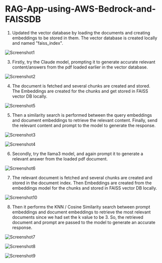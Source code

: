# RAG-App-using-AWS-Bedrock-and-FAISSDB

1) Updated the vector database by loading the documents and creating embeddings to be stored in them. The vector database is created locally and named "faiss_index".

![Screenshot1](https://github.com/user-attachments/assets/ad1e97bd-8ae4-4f4a-9320-bf65ea55a412)

3) Firstly, try the Claude model, prompting it to generate accurate relevant content/answers from the pdf loaded earlier in the vector database.

![Screenshot2](https://github.com/user-attachments/assets/e9a2e422-1abe-4ba7-85f5-015807f460ea)

4) The document is fetched and several chunks are created and stored. The Embeddings are created for the chunks and get stored in FAISS vector DB locally.

![Screenshot5](https://github.com/user-attachments/assets/6efaa54f-fa8f-4c86-915c-efb2d2e65903)

5) Then a similarity search is performed between the query embeddings and document embeddings to retrieve the relevant content. Finally, send the relevant content and prompt to the model to generate the response.

![Screenshot3](https://github.com/user-attachments/assets/92a5e3b0-0133-48dd-92bc-62255295abf9)

![Screenshot4](https://github.com/user-attachments/assets/b2853c96-795f-4217-aaf4-ac83b0f335d1)

6) Secondly, try the llama3 model, and again prompt it to generate a relevant answer from the loaded pdf document.

![Screenshot6](https://github.com/user-attachments/assets/acf9477f-2632-41fe-bb4c-159a1110b987)

7) The relevant document is fetched and several chunks are created and stored in the document index. Then Embeddings are created from the embeddings model for the chunks and stored in FAISS vector DB locally.

![Screenshot10](https://github.com/user-attachments/assets/7a121c0d-5ec8-470a-a7bd-af145854c12c)

8) Then it performs the KNN / Cosine Similarity search between prompt embeddings and document embeddings to retrieve the most relevant documents since we had set the k value to be 3. So, the retrieved document and prompt are passed to the model to generate an accurate response.

![Screenshot7](https://github.com/user-attachments/assets/bd5b30cb-b6e7-46ed-81b2-5924fc7e9135)

![Screenshot8](https://github.com/user-attachments/assets/ce7abb8c-6ed6-4ab7-a5b5-9610631bf61b)

![Screenshot9](https://github.com/user-attachments/assets/83a5fd10-db78-4c50-bb8e-0ac3243622a2)















